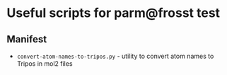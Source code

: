# Useful scripts for parm@frosst test

## Manifest

* `convert-atom-names-to-tripos.py` - utility to convert atom names to Tripos in mol2 files
